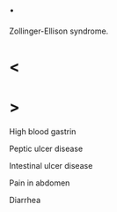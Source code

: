# .

Zollinger-Ellison syndrome.

# <

# >

High blood gastrin

Peptic ulcer disease

Intestinal ulcer disease

Pain in abdomen

Diarrhea
